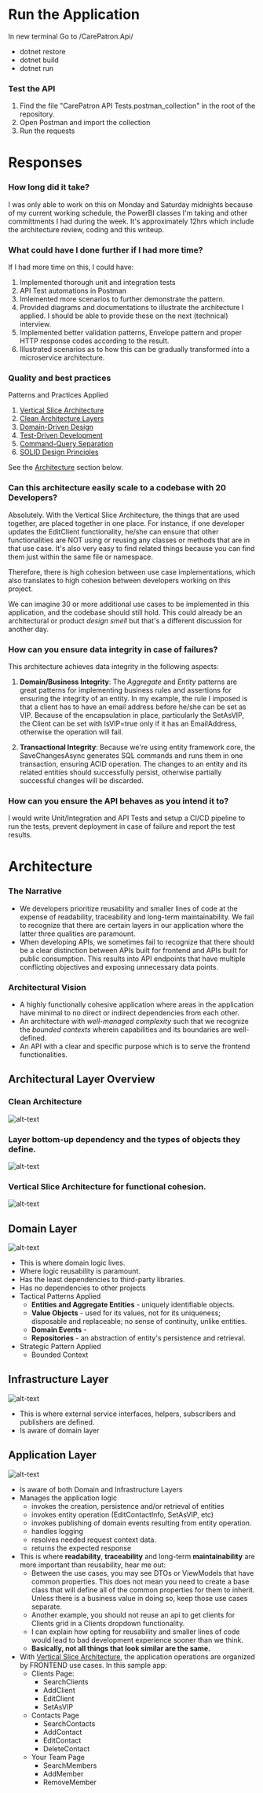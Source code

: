 # Run the Application
In new terminal Go to /CarePatron.Api/
- dotnet restore
- dotnet build
- dotnet run

### Test the API
1. Find the file "CarePatron API Tests.postman_collection" in the root of the repository.
2. Open Postman and import the collection
2. Run the requests

# Responses

### How long did it take? 
I was only able to work on this on Monday and Saturday midnights because of my current working schedule, the PowerBI classes I'm taking and other committments I had during the week. It's approximately 12hrs which include the architecture review, coding and this writeup.

### What could have I done further if I had more time?

If I had more time on this, I could have:
1. Implemented thorough unit and integration tests
2. API Test automations in Postman
3. Imlemented more scenarios to further demonstrate the pattern.
4. Provided diagrams and documentations to illustrate the architecture I applied. I should be able to provide these on the next (technical) interview.
5. Implemented better validation patterns, Envelope pattern and proper HTTP response codes according to the result.
6. Illustrated scenarios as to how this can be gradually transformed into a microservice architecture.

### Quality and best practices
Patterns and Practices Applied
1. [Vertical Slice Architecture](https://www.jimmybogard.com/vertical-slice-architecture/)
2. [Clean Architecture Layers](https://blog.cleancoder.com/uncle-bob/2012/08/13/the-clean-architecture.html)
3. [Domain-Driven Design](https://martinfowler.com/bliki/DomainDrivenDesign.html)
4. [Test-Driven Development](https://www.geeksforgeeks.org/test-driven-development-tdd/)
5. [Command-Query Separation](https://khalilstemmler.com/articles/oop-design-principles/command-query-separation/)
6. [SOLID Design Principles](https://principles.design/examples/solid-design-principles)

See the [Architecture](#Architecture) section below.

### Can this architecture easily scale to a codebase with 20 Developers?
Absolutely. With the Vertical Slice Architecture, the things that are used together, are placed together in one place. For instance, if one developer updates the EditClient functionality, he/she can ensure that other functionalities are NOT using or reusing any classes or methods that are in that use case. It's also very easy to find related things because you can find them just within the same file or namespace.

Therefore, there is high cohesion between use case implementations, which also translates to high cohesion between developers working on this project.

We can imagine 30 or more additional use cases to be implemented in this application, and the codebase should still hold. This could already be an architectural or product *design  smell* but that's a different discussion for another day.


### How can you ensure data integrity in case of failures?
This architecture achieves data integrity in the following aspects:

1. **Domain/Business Integrity**: The *Aggregate* and *Entity* patterns are great patterns for implementing business rules and assertions for ensuring the integrity of an entity. In my example, the rule I imposed is that a client has to have an email address before he/she can be set as VIP. Because of the encapsulation in place, particularly the SetAsVIP, the Client can be set with IsVIP=true only if it has an EmailAddress, otherwise the operation will fail.

2. **Transactional Integrity**: Because we're using entity framework core, the SaveChangesAsync generates SQL commands and runs them in one transaction, ensuring ACID operation. The changes to an entity and its related entities should successfully persist, otherwise partially successful changes will be discarded.

### How can you ensure the API behaves as you intend it to?
I would write Unit/Integration and API Tests and setup a CI/CD pipeline to run the tests, prevent deployment in case of failure and report the test results.

# Architecture

### The Narrative
- We developers prioritize reusability and smaller lines of code at the expense of readability, traceability and long-term maintainability. We fail to recognize that there are certain layers in our application where the latter three qualities are paramount.
- When developing APIs, we sometimes fail to recognize that there should be a clear distinction between APIs built for frontend and APIs built for public consumption. This results into API endpoints that have multiple conflicting objectives and exposing unnecessary data points.

### Architectural Vision
- A highly functionally cohesive application where areas in the application have minimal to no direct or indirect dependencies from each other.
- An architecture with *well-managed complexity* such that we recognize the *bounded contexts* wherein capabilities and its boundaries are well-defined.
- An API with a clear and specific purpose which is to serve the frontend functionalities.

## Architectural Layer Overview

### Clean Architecture
![alt-text](./README/clean-arch.png)

### Layer bottom-up dependency and the types of objects they define.
![alt-text](./README/Layers.png)

### Vertical Slice Architecture for functional cohesion.
![alt-text](./README/cm-layers.png)

## Domain Layer
![alt-text](./README/domain-layer.png)

- This is where domain logic lives.
- Where logic reusability is paramount.
- Has the least dependencies to third-party libraries.
- Has no dependencies to other projects
- Tactical Patterns Applied
    - **Entities and Aggregate Entities** - uniquely identifiable objects.
    - **Value Objects** - used for its values, not for its uniqueness; disposable and replaceable; no sense of continuity, unlike entities.
    - **Domain Events** - 
    - **Repositories** - an abstraction of entity's persistence and retrieval.
- Strategic Pattern Applied
    - Bounded Context


## Infrastructure Layer

![alt-text](./README/infrastructure-layer.png)
- This is where external service interfaces, helpers, subscribers and publishers are defined.
- Is aware of domain layer

## Application Layer
![alt-text](./README/application-layer.png)
- Is aware of both Domain and Infrastructure Layers
- Manages the application logic
    - invokes the creation, persistence and/or retrieval of entities
    - invokes entity operation (EditContactInfo, SetAsVIP, etc)
    - invokes publishing of domain events resulting from entity operation.
    - handles logging
    - resolves needed request context data.
    - returns the expected response
- This is where **readability**, **traceability** and long-term **maintainability** are more important than reusability, hear me out:
    - Between the use cases, you may see DTOs or ViewModels that have common properties. This does not mean you need to create a base class that will define all of the common properties for them to inherit. Unless there is a business value in doing so, keep those use cases separate.
    - Another example, you should not reuse an api to get clients for Clients grid in a Clients dropdown functionality.
    - I can explain how opting for reusability and smaller lines of code would lead to bad development experience sooner than we think.
    - **Basically, not all things that look similar are the same.**
- With [Vertical Slice Architecture](https://www.jimmybogard.com/vertical-slice-architecture/), the application operations are organized by FRONTEND use cases. In this sample app:
    - Clients Page:
        -  SearchClients
        -  AddClient
        -  EditClient
        -  SetAsVIP
    -  Contacts Page
        - SearchContacts
        - AddContact
        - EditContact
        - DeleteContact
    - Your Team Page
        - SearchMembers
        - AddMember
        - RemoveMember
